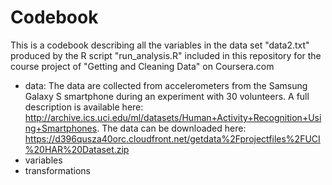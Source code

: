 # Codebook

This is a codebook describing all the variables in the data set "data2.txt" produced by the R script "run_analysis.R" included in this repository for the course project of "Getting and Cleaning Data" on Coursera.com

-  data: The data are collected from accelerometers from the Samsung Galaxy S smartphone during an experiment with 30 volunteers. A full description is available here: http://archive.ics.uci.edu/ml/datasets/Human+Activity+Recognition+Using+Smartphones. The data can be downloaded here: https://d396qusza40orc.cloudfront.net/getdata%2Fprojectfiles%2FUCI%20HAR%20Dataset.zip 
- variables
- transformations